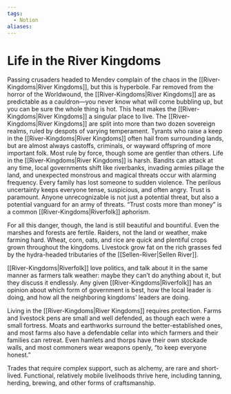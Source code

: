 ```yaml
---
tags:
  - Notion
aliases:
---
```

# Life in the River Kingdoms
Passing crusaders headed to Mendev complain of the chaos in the [[River-Kingdoms|River Kingdoms]], but this is hyperbole. Far removed from the horror of the Worldwound, the [[River-Kingdoms|River Kingdoms]] are as predictable as a cauldron—you never know what will come bubbling up, but you can be sure the whole thing is hot. This heat makes the [[River-Kingdoms|River Kingdoms]] a singular place to live. The [[River-Kingdoms|River Kingdoms]] are split into more than two dozen sovereign realms, ruled by despots of varying temperament. Tyrants who raise a keep in the [[River-Kingdoms|River Kingdoms]] often hail from surrounding lands, but are almost always castoffs, criminals, or wayward offspring of more important folk. Most rule by force, though some are gentler than others. Life in the [[River-Kingdoms|River Kingdoms]] is harsh. Bandits can attack at any time, local governments shift like riverbanks, invading armies pillage the land, and unexpected monstrous and magical threats occur with alarming frequency. Every family has lost someone to sudden violence. The perilous uncertainty keeps everyone tense, suspicious, and often angry. Trust is paramount. Anyone unrecognizable is not just a potential threat, but also a potential vanguard for an army of threats. “Trust costs more than money” is a common [[River-Kingdoms|Riverfolk]] aphorism.

For all this danger, though, the land is still beautiful and bountiful. Even the marshes and forests are fertile. Raiders, not the land or weather, make farming hard. Wheat, corn, oats, and rice are quick and plentiful crops grown throughout the kingdoms. Livestock grow fat on the rich grasses fed by the hydra-headed tributaries of the [[Sellen-River|Sellen River]].

[[River-Kingdoms|Riverfolk]] love politics, and talk about it in the same manner as farmers talk weather: maybe they can’t do anything about it, but they discuss it endlessly. Any given [[River-Kingdoms|Riverfolk]] has an opinion about which form of government is best, how the local leader is doing, and how all the neighboring kingdoms’ leaders are doing.

Living in the [[River-Kingdoms|River Kingdoms]] requires protection. Farms and livestock pens are small and well defended, as though each were a small fortress. Moats and earthworks surround the better-established ones, and most farms also have a defendable cellar into which farmers and their families can retreat. Even hamlets and thorps have their own stockade walls, and most commoners wear weapons openly, “to keep everyone honest.”

Trades that require complex support, such as alchemy, are rare and short-lived. Functional, relatively mobile livelihoods thrive here, including tanning, herding, brewing, and other forms of craftsmanship.